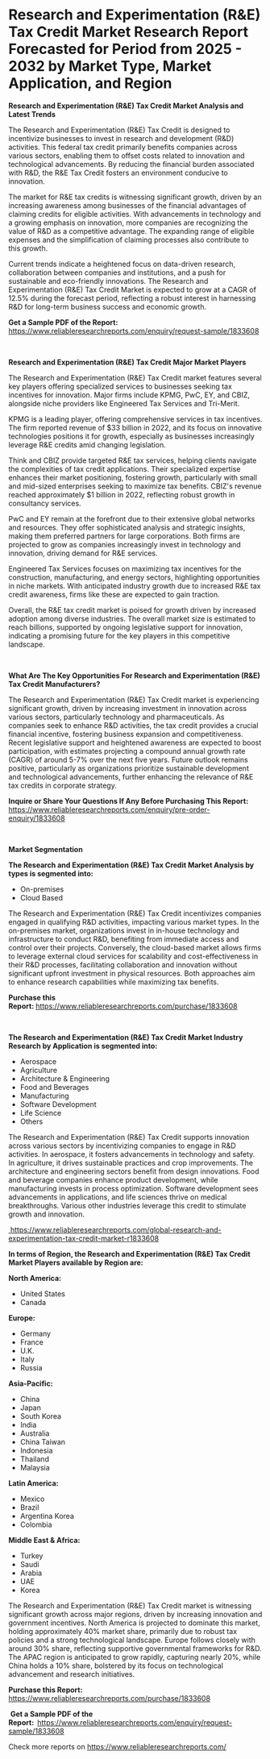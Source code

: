 <p><h1>Research and Experimentation (R&E) Tax Credit Market Research Report Forecasted for Period from 2025 -  2032 by Market Type, Market Application, and Region</h1></p><p><strong>Research and Experimentation (R&E) Tax Credit Market Analysis and Latest Trends</strong></p>
<p><p>The Research and Experimentation (R&E) Tax Credit is designed to incentivize businesses to invest in research and development (R&D) activities. This federal tax credit primarily benefits companies across various sectors, enabling them to offset costs related to innovation and technological advancements. By reducing the financial burden associated with R&D, the R&E Tax Credit fosters an environment conducive to innovation.</p><p>The market for R&E tax credits is witnessing significant growth, driven by an increasing awareness among businesses of the financial advantages of claiming credits for eligible activities. With advancements in technology and a growing emphasis on innovation, more companies are recognizing the value of R&D as a competitive advantage. The expanding range of eligible expenses and the simplification of claiming processes also contribute to this growth.</p><p>Current trends indicate a heightened focus on data-driven research, collaboration between companies and institutions, and a push for sustainable and eco-friendly innovations. The Research and Experimentation (R&E) Tax Credit Market is expected to grow at a CAGR of 12.5% during the forecast period, reflecting a robust interest in harnessing R&D for long-term business success and economic growth.</p></p>
<p><strong>Get a Sample PDF of the Report:&nbsp;</strong> <a href="https://www.reliableresearchreports.com/enquiry/request-sample/1833608?utm_campaign=3250&utm_medium=2&utm_source=Github&utm_content=ia&utm_term=11032025&utm_id=research-and-experimentation-re-tax-credit">https://www.reliableresearchreports.com/enquiry/request-sample/1833608</a></p>
<p>&nbsp;</p>
<p><strong>Research and Experimentation (R&E) Tax Credit Major Market Players</strong></p>
<p><p>The Research and Experimentation (R&E) Tax Credit market features several key players offering specialized services to businesses seeking tax incentives for innovation. Major firms include KPMG, PwC, EY, and CBIZ, alongside niche providers like Engineered Tax Services and Tri-Merit.</p><p>KPMG is a leading player, offering comprehensive services in tax incentives. The firm reported revenue of $33 billion in 2022, and its focus on innovative technologies positions it for growth, especially as businesses increasingly leverage R&E credits amid changing legislation.</p><p>Think and CBIZ provide targeted R&E tax services, helping clients navigate the complexities of tax credit applications. Their specialized expertise enhances their market positioning, fostering growth, particularly with small and mid-sized enterprises seeking to maximize tax benefits. CBIZ's revenue reached approximately $1 billion in 2022, reflecting robust growth in consultancy services.</p><p>PwC and EY remain at the forefront due to their extensive global networks and resources. They offer sophisticated analysis and strategic insights, making them preferred partners for large corporations. Both firms are projected to grow as companies increasingly invest in technology and innovation, driving demand for R&E services.</p><p>Engineered Tax Services focuses on maximizing tax incentives for the construction, manufacturing, and energy sectors, highlighting opportunities in niche markets. With anticipated industry growth due to increased R&E tax credit awareness, firms like these are expected to gain traction.</p><p>Overall, the R&E tax credit market is poised for growth driven by increased adoption among diverse industries. The overall market size is estimated to reach billions, supported by ongoing legislative support for innovation, indicating a promising future for the key players in this competitive landscape.</p></p>
<p>&nbsp;</p>
<p><strong>What Are The Key Opportunities For Research and Experimentation (R&E) Tax Credit Manufacturers?</strong></p>
<p><p>The Research and Experimentation (R&E) Tax Credit market is experiencing significant growth, driven by increasing investment in innovation across various sectors, particularly technology and pharmaceuticals. As companies seek to enhance R&D activities, the tax credit provides a crucial financial incentive, fostering business expansion and competitiveness. Recent legislative support and heightened awareness are expected to boost participation, with estimates projecting a compound annual growth rate (CAGR) of around 5-7% over the next five years. Future outlook remains positive, particularly as organizations prioritize sustainable development and technological advancements, further enhancing the relevance of R&E tax credits in corporate strategy.</p></p>
<p><strong>Inquire or Share Your Questions If Any Before Purchasing This Report:</strong> <a href="https://www.reliableresearchreports.com/enquiry/pre-order-enquiry/1833608?utm_campaign=3250&utm_medium=2&utm_source=Github&utm_content=ia&utm_term=11032025&utm_id=research-and-experimentation-re-tax-credit">https://www.reliableresearchreports.com/enquiry/pre-order-enquiry/1833608</a></p>
<p>&nbsp;</p>
<p><strong>Market Segmentation</strong></p>
<p><strong>The Research and Experimentation (R&E) Tax Credit Market Analysis by types is segmented into:</strong></p>
<p><ul><li>On-premises</li><li>Cloud Based</li></ul></p>
<p><p>The Research and Experimentation (R&E) Tax Credit incentivizes companies engaged in qualifying R&D activities, impacting various market types. In the on-premises market, organizations invest in in-house technology and infrastructure to conduct R&D, benefiting from immediate access and control over their projects. Conversely, the cloud-based market allows firms to leverage external cloud services for scalability and cost-effectiveness in their R&D processes, facilitating collaboration and innovation without significant upfront investment in physical resources. Both approaches aim to enhance research capabilities while maximizing tax benefits.</p></p>
<p><strong>Purchase this Report:&nbsp;</strong><a href="https://www.reliableresearchreports.com/purchase/1833608?utm_campaign=3250&utm_medium=2&utm_source=Github&utm_content=ia&utm_term=11032025&utm_id=research-and-experimentation-re-tax-credit">https://www.reliableresearchreports.com/purchase/1833608</a></p>
<p>&nbsp;</p>
<p><strong>The Research and Experimentation (R&E) Tax Credit Market Industry Research by Application is segmented into:</strong></p>
<p><ul><li>Aerospace</li><li>Agriculture</li><li>Architecture & Engineering</li><li>Food and Beverages</li><li>Manufacturing</li><li>Software Development</li><li>Life Science</li><li>Others</li></ul></p>
<p><p>The Research and Experimentation (R&E) Tax Credit supports innovation across various sectors by incentivizing companies to engage in R&D activities. In aerospace, it fosters advancements in technology and safety. In agriculture, it drives sustainable practices and crop improvements. The architecture and engineering sectors benefit from design innovations. Food and beverage companies enhance product development, while manufacturing invests in process optimization. Software development sees advancements in applications, and life sciences thrive on medical breakthroughs. Various other industries leverage this credit to stimulate growth and innovation.</p></p>
<p><a href="https://www.reliableresearchreports.com/global-research-and-experimentation-tax-credit-market-r1833608?utm_campaign=3250&utm_medium=2&utm_source=Github&utm_content=ia&utm_term=11032025&utm_id=research-and-experimentation-re-tax-credit">&nbsp;https://www.reliableresearchreports.com/global-research-and-experimentation-tax-credit-market-r1833608</a></p>
<p><strong>In terms of Region, the Research and Experimentation (R&E) Tax Credit Market Players available by Region are:</strong></p>
<p>
    <p> <strong> North America: </strong>
        <ul>
            <li>United States</li>
            <li>Canada</li>
        </ul>
        </p> 
    <p> <strong> Europe: </strong>
        <ul>
            <li>Germany</li>
            <li>France</li>
            <li>U.K.</li>
            <li>Italy</li>
            <li>Russia</li>
        </ul>
        </p> 
    <p> <strong> Asia-Pacific: </strong>
        <ul>
            <li>China</li>
            <li>Japan</li>
            <li>South Korea</li>
            <li>India</li>
            <li>Australia</li>
            <li>China Taiwan</li>
            <li>Indonesia</li>
            <li>Thailand</li>
            <li>Malaysia</li>
        </ul>
        </p> 
    <p> <strong> Latin America: </strong>
        <ul>
            <li>Mexico</li>
            <li>Brazil</li>
            <li>Argentina Korea</li>
            <li>Colombia</li>
        </ul>
        </p> 
    <p> <strong> Middle East & Africa: </strong>
        <ul>
            <li>Turkey</li>
            <li>Saudi</li>
            <li>Arabia</li>
            <li>UAE</li>
            <li>Korea</li>
        </ul>
    </p>
    </p>
<p><p>The Research and Experimentation (R&E) Tax Credit market is witnessing significant growth across major regions, driven by increasing innovation and government incentives. North America is projected to dominate this market, holding approximately 40% market share, primarily due to robust tax policies and a strong technological landscape. Europe follows closely with around 30% share, reflecting supportive governmental frameworks for R&D. The APAC region is anticipated to grow rapidly, capturing nearly 20%, while China holds a 10% share, bolstered by its focus on technological advancement and research initiatives.</p></p>
<p><strong>Purchase this Report: </strong><a href="https://www.reliableresearchreports.com/purchase/1833608?utm_campaign=3250&utm_medium=2&utm_source=Github&utm_content=ia&utm_term=11032025&utm_id=research-and-experimentation-re-tax-credit">https://www.reliableresearchreports.com/purchase/1833608</a></p>
<p>&nbsp;<strong>Get a Sample PDF of the Report:&nbsp;&nbsp;</strong><a href="https://www.reliableresearchreports.com/enquiry/request-sample/1833608?utm_campaign=3250&utm_medium=2&utm_source=Github&utm_content=ia&utm_term=11032025&utm_id=research-and-experimentation-re-tax-credit">https://www.reliableresearchreports.com/enquiry/request-sample/1833608</a></p>
<p><strong></strong></p>
<p>Check more reports on <a href="https://www.reliableresearchreports.com/?utm_campaign=3250&utm_medium=2&utm_source=Github&utm_content=ia&utm_term=11032025&utm_id=research-and-experimentation-re-tax-credit">https://www.reliableresearchreports.com/</a></p>